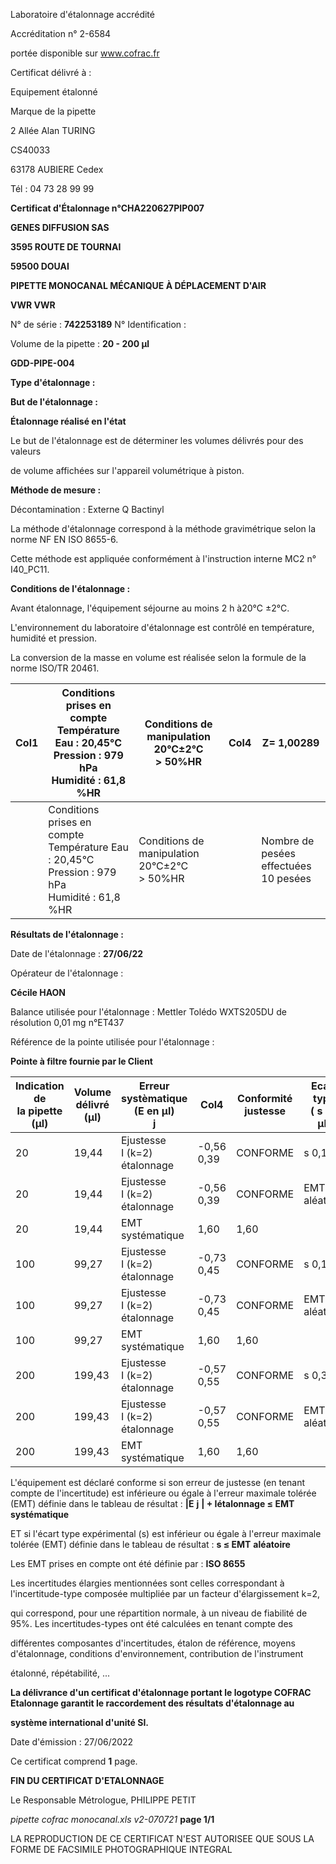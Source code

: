 Laboratoire d'étalonnage accrédité

Accréditation n° 2-6584

portée disponible sur www.cofrac.fr


Certificat délivré à :

Equipement étalonné

Marque de la pipette


2 Allée Alan TURING

CS40033

63178 AUBIERE Cedex

Tél : 04 73 28 99 99

**Certificat d'Étalonnage n°CHA220627PIP007**

**GENES DIFFUSION SAS**

**3595 ROUTE DE TOURNAI**

**59500 DOUAI**


**PIPETTE MONOCANAL MÉCANIQUE À DÉPLACEMENT D'AIR**

**VWR VWR**


N° de série : **742253189** N° Identification :

Volume de la pipette : **20 - 200 µl**


**GDD-PIPE-004**


**Type d'étalonnage :**

**But de l'étalonnage :**


**Étalonnage réalisé en l'état**

Le but de l'étalonnage est de déterminer les volumes délivrés pour des valeurs


de volume affichées sur l'appareil volumétrique à piston.


**Méthode de mesure :**


Décontamination : Externe Q Bactinyl


La méthode d'étalonnage correspond à la méthode gravimétrique selon la norme NF EN ISO 8655-6.

Cette méthode est appliquée conformément à l'instruction interne MC2 n° I40_PC11.


**Conditions de l'étalonnage :**


Avant étalonnage, l'équipement séjourne au moins 2 h à20°C ±2°C.


L'environnement du laboratoire d'étalonnage est contrôlé en température, humidité et pression.

La conversion de la masse en volume est réalisée selon la formule de la norme ISO/TR 20461.


|Col1|Conditions prises en compte<br>Température Eau : 20,45°C<br>Pression : 979 hPa<br>Humidité : 61,8 %HR|Conditions de manipulation<br>20°C±2°C<br>> 50%HR|Col4|Z= 1,00289|
|---|---|---|---|---|
||Conditions prises en compte<br>Température Eau : 20,45°C<br>Pression : 979 hPa<br>Humidité : 61,8 %HR|Conditions de manipulation<br>20°C±2°C<br>> 50%HR||Nombre de pesées<br>effectuées<br>10 pesées|


**Résultats de l'étalonnage :**

Date de l'étalonnage : **27/06/22**


Opérateur de l'étalonnage :


**Cécile HAON**


Balance utilisée pour l'étalonnage : Mettler Tolédo WXTS205DU de résolution 0,01 mg n°ET437


Référence de la pointe utilisée pour l'étalonnage :


**Pointe à filtre fournie par le Client**













|Indication de<br>la pipette (µl)|Volume délivré<br>(µl)|Erreur systèmatique<br>(E en µl)<br>j|Col4|Conformité<br>justesse|Ecart type<br>( s en µl)|Conformité<br>Fidélité|
|---|---|---|---|---|---|---|
|20|19,44|Ejustesse<br>I (k=2)<br>étalonnage|-0,56<br>0,39|CONFORME|s 0,14|CONFORME|
|20|19,44|Ejustesse<br>I (k=2)<br>étalonnage|-0,56<br>0,39|CONFORME|EMT 0,6<br>aléatoire|EMT 0,6<br>aléatoire|
|20|19,44|EMT<br>systématique|1,60|1,60|||
|100|99,27|Ejustesse<br>I (k=2)<br>étalonnage|-0,73<br>0,45|CONFORME|s 0,16|CONFORME|
|100|99,27|Ejustesse<br>I (k=2)<br>étalonnage|-0,73<br>0,45|CONFORME|EMT 0,6<br>aléatoire|EMT 0,6<br>aléatoire|
|100|99,27|EMT<br>systématique|1,60|1,60|||
|200|199,43|Ejustesse<br>I (k=2)<br>étalonnage|-0,57<br>0,55|CONFORME|s 0,35|CONFORME|
|200|199,43|Ejustesse<br>I (k=2)<br>étalonnage|-0,57<br>0,55|CONFORME|EMT 0,6<br>aléatoire|EMT 0,6<br>aléatoire|
|200|199,43|EMT<br>systématique|1,60|1,60|||


L'équipement est déclaré conforme si son erreur de justesse (en tenant compte de l'incertitude) est inférieure ou égale à l'erreur maximale
tolérée (EMT) définie dans le tableau de résultat : **|E** **j** **| + Iétalonnage ≤ EMT** **systématique**

ET si l'écart type expérimental (s) est inférieur ou égale à l'erreur maximale tolérée (EMT) définie dans le tableau de résultat : **s ≤ EMT** **aléatoire**

Les EMT prises en compte ont été définie par : **ISO 8655**

Les incertitudes élargies mentionnées sont celles correspondant à l'incertitude-type composée multipliée par un facteur d'élargissement k=2,

qui correspond, pour une répartition normale, à un niveau de fiabilité de 95%. Les incertitudes-types ont été calculées en tenant compte des

différentes composantes d'incertitudes, étalon de référence, moyens d'étalonnage, conditions d'environnement, contribution de l'instrument

étalonné, répétabilité, ...

**La délivrance d'un certificat d'étalonnage portant le logotype COFRAC Etalonnage garantit le raccordement des résultats d'étalonnage au**

**système international d'unité SI.**


Date d'émission : 27/06/2022

Ce certificat comprend **1** page.

**FIN DU CERTIFICAT D'ETALONNAGE**


Le Responsable Métrologue, PHILIPPE PETIT


_pipette cofrac monocanal.xls v2-070721_ **page 1/1**

LA REPRODUCTION DE CE CERTIFICAT N'EST AUTORISEE QUE SOUS LA FORME DE FACSIMILE PHOTOGRAPHIQUE INTEGRAL

